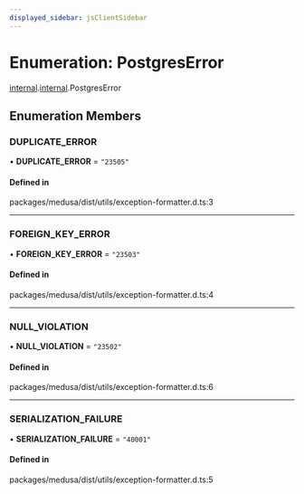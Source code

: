 ```yaml
---
displayed_sidebar: jsClientSidebar
---
```


# Enumeration: PostgresError

[internal](../modules/internal-8.md).[internal](../modules/internal-8.internal.md).PostgresError

## Enumeration Members

### DUPLICATE\_ERROR

• **DUPLICATE\_ERROR** = ``"23505"``

#### Defined in

packages/medusa/dist/utils/exception-formatter.d.ts:3

___

### FOREIGN\_KEY\_ERROR

• **FOREIGN\_KEY\_ERROR** = ``"23503"``

#### Defined in

packages/medusa/dist/utils/exception-formatter.d.ts:4

___

### NULL\_VIOLATION

• **NULL\_VIOLATION** = ``"23502"``

#### Defined in

packages/medusa/dist/utils/exception-formatter.d.ts:6

___

### SERIALIZATION\_FAILURE

• **SERIALIZATION\_FAILURE** = ``"40001"``

#### Defined in

packages/medusa/dist/utils/exception-formatter.d.ts:5
